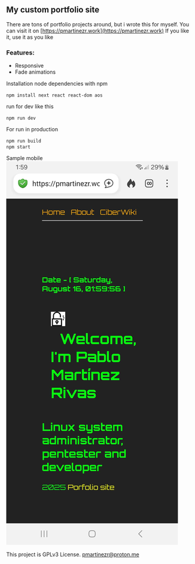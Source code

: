 ## My custom portfolio site

There are tons of portfolio projects around, but i wrote this for myself.
You can visit it on [https://pmartinezr.work](https://pmartinezr.work)
If you like it, use it as you like

### Features:
- Responsive
- Fade animations

Installation node dependencies with npm
```
npm install next react react-dom aos
```
run for dev like this
```
npm run dev 
```
For run in production
```
npm run build
npm start
```

Sample mobile
![mobile](mobile_responsive_sample.jpg)

This project is GPLv3 License. pmartinezr@proton.me